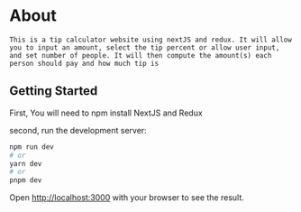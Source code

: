 # About

    This is a tip calculator website using nextJS and redux. It will allow you to input an amount, select the tip percent or allow user input, and set number of people. It will then compute the amount(s) each person should pay and how much tip is

## Getting Started

First, You will need to npm install NextJS and Redux

second, run the development server:

```bash
npm run dev
# or
yarn dev
# or
pnpm dev
```

Open [http://localhost:3000](http://localhost:3000) with your browser to see the result.
